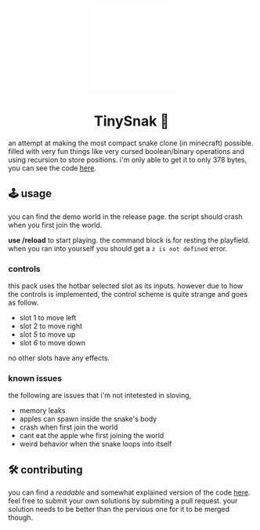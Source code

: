 <p align="center">
    <img
        width="175"
        src="https://raw.githubusercontent.com/hinum/tinySnak/refs/heads/main/tinySnak/pack_icon.png"
    />
</p>
<h1 align="center">TinySnak 🐍</h1>

an attempt at making the most compact snake clone (in minecraft) possible.
filled with very fun things like very cursed boolean/binary operations and using recursion to store positions.
i'm only able to get it to only 378 bytes, you can see the code [here](https://github.com/hinum/tinySnak/blob/main/tinySnak/scripts/main.js).

## 🕹️ usage

you can find the demo world in the release page.
the script should crash when you first join the world.

**use /reload** to start playing. the command block is for resting the playfield.
when you ran into yourself you should get a `z is not defined` error.

### controls

this pack uses the hotbar selected slot as its inputs.
however due to how the controls is implemented, the control scheme is quite strange and goes as follow.

- slot 1 to move left
- slot 2 to move right
- slot *5* to move up
- slot *6* to move down

no other slots have any effects.

### known issues

the following are issues that i'm not intetested in sloving,

- memory leaks
- apples can spawn inside the snake's body
- crash when first join the world
- cant eat the apple whe first joining the world
- weird behavior when the snake loops into itself

## 🛠️ contributing

you can find a *readable* and somewhat explained version of the code [here](https://github.com/hinum/tinySnak/blob/main/tinySnak/scripts/main.anotated.js).
feel free to submit your own solutions by submiting a pull request.
your solution needs to be better than the pervious one for it to be merged though.

